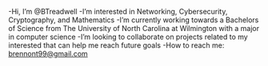 -Hi, I’m @BTreadwell
-I’m interested in Networking, Cybersecurity, Cryptography, and Mathematics
-I’m currently working towards a Bachelors of Science from The University of North Carolina at Wilmington with a major in computer science
-I’m looking to collaborate on projects related to my interested that can help me reach future goals
-How to reach me: brennont99@gmail.com
